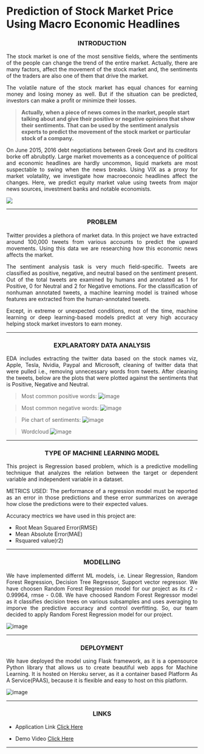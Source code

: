 # Prediction of Stock Market Price Using Macro Economic Headlines

###  <p align="center">  INTRODUCTION </p>  


<p align="justify"> The stock market is one of the most sensitive fields, where the sentiments of the people can change the trend of the entire market. Actually, there are many factors, affect the movement of the stock market and, the sentiments of the traders are also one of them that drive the market. </p>

<p align="justify"> The volatile nature of the stock market has equal chances for earning money and losing money as well. But if the situation can be predicted, investors can make a profit or minimize their losses. </p>

> **Actually, when a piece of news comes in the market, people start talking about and give their positive or negative opinions that show their sentiments. That can be used by the sentiment analysis experts to predict the movement of the stock market or particular stock of a company.**  

<p align="justify"> On June 2015, 2016 debt negotiations between Greek Govt and its creditors borke off abrubptly. Large market movements as a concequence of political and economic headlines are hardly uncommon, liquid markets are most suspectable to swing when the news breaks. Using VIX as a proxy for market volatality, we investigate how macroeconoic headlines affect the changes. Here, we predict equity market value using tweets from major news sources, investment banks and notable economists. </p>  

![](https://www.bing.com/images/search?view=detailV2&ccid=EzQO0Kqy&id=82F8ABFBDBEB090EF5A5905C85E7286030925F9E&thid=OIP.EzQO0KqyVH5vMxlIwA57sAAAAA&mediaurl=https%3a%2f%2fmedia4.giphy.com%2fmedia%2fAgHBbekqDik0g%2f200.gif%3fcid%3d790b7611jw0t6pxn719hhtfxo3mdyr9q6908eo8va6pjqbrn%26rid%3d200.gif&exph=200&expw=357&q=stock+market+gif&simid=608024492889482897&FORM=IRPRST&ck=ED30CE5021E16F8813B23562D5BDD09B&selectedIndex=94&ajaxhist=0&ajaxserp=0)

_________________________________________________________________________________________________________________________________________________________________________________

###  <p align="center"> **PROBLEM**  </p>  


<p align="justify"> Twitter provides a plethora of market data. In this project we have extracted around 100,000 tweets from various accounts to predict the upward movements. Using this data we are researching how this economic news affects the market. </p>

<p align="justify"> The sentiment analysis task is very much field-specific. Tweets are classified as positive, negative, and neutral based on the sentiment present.
Out of the total tweets are examined by humans and annotated as 1 for Positive, 0 for Neutral and 2 for Negative emotions. For the classification of nonhuman annotated tweets, a machine learning model is trained whose features are extracted from the human-annotated tweets. </p>

<p align="justify"> Except, in extreme or unexpected conditions, most of the time, machine learning or deep learning-based models predict at very high accuracy helping stock market investors to earn money. </p>

*********************************************************************************************************************************************************************************

### <p align="center"> **EXPLARATORY DATA ANALYSIS**  </p>  

<p align="justify"> EDA includes extracting the twitter data based on the stock names viz, Apple, Tesla, Nvidia, Paypal and Microsoft, cleaning of twitter data that were pulled i.e., removing unnecessary words from tweets. After cleaning the tweets, below are the plots that were plotted against the sentiments that is Positive, Negative and Neutral. </p>

> Most common positive words:
![image](https://user-images.githubusercontent.com/63631974/137613734-4f797f13-9eb9-4bd1-955b-37e5e801d48e.png) 


> Most common negative words:
![image](https://user-images.githubusercontent.com/63631974/137613755-a28a127d-d35d-4239-bec5-61e2ed541a63.png)

> Pie chart of sentiments:
![image](https://user-images.githubusercontent.com/63631974/137678423-64ed2362-e759-4cb1-b954-97924bca5b01.png)

> Wordcloud
![image](https://user-images.githubusercontent.com/63631974/137678505-6e071b41-c3a8-4b20-93cc-a39e0f968749.png)


---------------------------------------------------------------------------------------------------------------------------------------------------------------------------------


###  <p align="center"> **TYPE OF MACHINE LEARNING MODEL**  </p>  

<p align="justify"> This project is Regression based problem, which is a predictive modelling technique that analyzes the relation between the target or dependent variable and independent variable in a dataset. </p>

<p align="justify"> METRICS USED: The performance of a regression model must be reported as an error in those predictions and these error summarizes on average how close the predictions were to their expected values. </p>

Accuracy mectrics we have used in this project are:

* Root Mean Squared Error(RMSE) 
* Mean Absolute Error(MAE) 
* Rsquared value(r2) 

---------------------------------------------------------------------------------------------------------------------------------------------------------------------------------
### <p align="center"> **MODELLING**  </p>  

<p align="justify"> We have implemented differnt ML models, i.e. Linear Regression, Random Forest Regression, Decision Tree Regressor, Support vector regressor. We have choosen Random Forest Regression model for our project as its r2 - 0.99964, rmse - 0.08. We have choosed Random Forest Regressor model as it classifies decision trees on various subsamples and uses averaging to imporve the predictive accuracy and control overfitting. So, our team decided to apply Random Forest Regression model for our project. </p>

![image](https://user-images.githubusercontent.com/63631974/137613663-88e25be4-b40f-4876-87eb-2280d14a6ad3.png)

---------------------------------------------------------------------------------------------------------------------------------------------------------------------------------
 
### <p align="center"> **DEPLOYMENT**  </p>  

<p align="justify"> We have deployed the model using Flask framework, as it is a opensource Python library that allows us to create beautiful web apps for Machine Learning. It is hosted on Heroku server, as it a container based Platform As A Service(PAAS), because it is flexible and easy to host on this platform. </p>

![image](https://user-images.githubusercontent.com/63631974/137613691-93de716f-224e-4abf-ba58-fc7a9eac38ae.png)

---------------------------------------------------------------------------------------------------------------------------------------------------------------------------------
### <p align="center"> **LINKS**  </p>  
* Application Link
[Click Here](https://stock-market--analysis.herokuapp.com/)

* Demo Video
[Click Here](https://github.com/dipakbariya/StockMarketPrediction/blob/main/2021-10-16%2012-45-49.mkv)


---------------------------------------------------------------------------------------------------------------------------------------------------------------------------------
